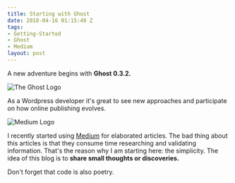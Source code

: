```yaml
---
title: Starting with Ghost
date: 2018-04-16 01:15:49 Z
tags:
- Getting-Started
- Ghost
- Medium
layout: post
---
```


A new adventure begins with **Ghost 0.3.2.**

![The Ghost Logo](http://tryghost.org/ghost.png)

As a Wordpress developer it's great to see new approaches and participate on how online publishing evolves.

![Medium Logo](https://d233eq3e3p3cv0.cloudfront.net/max/700/0*ZfH9RMk9gRwvqiLU.png)

I recently started using [Medium](http://medium.com/@fjaguero) for elaborated articles. The bad thing about this articles is that they consume time researching and validating information. That's the reason why I am starting here: the simplicity. The idea of this blog is to **share small thoughts or discoveries.** 

Don't forget that code is also poetry.
